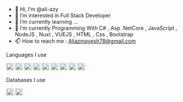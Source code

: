 - 👋 Hi, I’m @ali-azy
- 👀 I’m interested in Full Stack Developer
- 🌱 I’m currently learning ...
- 💞️ I’m currently Programming With C# , Asp .NetCore , JavaScript , NodeJS , Nuxt , VUEJS , HTML , Css , Bootstrap
- 📫 How to reach me : Aliazmayesh78@gmail.com

Languages I use

<code><img height="20" src="https://img.shields.io/badge/C%23-239120?style=for-the-badge&logo=c-sharp&logoColor=white"></code>
<code><img height="20" src="https://img.shields.io/badge/.NET-5C2D91?style=for-the-badge&logo=.net&logoColor=white"></code>
<code><img height="20" src="https://img.shields.io/badge/JavaScript-F7DF1E?style=for-the-badge&logo=javascript&logoColor=black"></code>
<code><img height="20" src="https://img.shields.io/badge/node.js-6DA55F?style=for-the-badge&logo=node.js&logoColor=white"></code>
<code><img height="20" src="https://img.shields.io/badge/Nuxt-002E3B?style=for-the-badge&logo=nuxtdotjs&logoColor=#00DC82"></code>
<code><img height="20" src="https://img.shields.io/badge/vuejs-%2335495e.svg?style=for-the-badge&logo=vuedotjs&logoColor=%234FC08D"></code>
<code><img height="20" src="https://img.shields.io/badge/HTML5-E34F26?style=for-the-badge&logo=html5&logoColor=white"></code>
<code><img height="20" src="https://img.shields.io/badge/CSS3-1572B6?style=for-the-badge&logo=css3&logoColor=white"></code>
<code><img height="20" src="https://img.shields.io/badge/bootstrap-%23563D7C.svg?style=for-the-badge&logo=bootstrap&logoColor=white"></code>


Databases I use

<code><img height="20" src="https://camo.githubusercontent.com/3bfe063c7dd257e3bf469578cf074b04129e87d93a230f4e6dd46128547e4701/68747470733a2f2f696d672e736869656c64732e696f2f62616467652f2d53514c2d3030334235373f7374796c653d666c6174266c6f676f3d73716c697465266c6f676f436f6c6f723d7768697465"></code>
<code><img height="20" src="https://img.shields.io/badge/MongoDB-%234ea94b.svg?style=for-the-badge&logo=mongodb&logoColor=white"></code>
<!---
ali-azy/ali-azy is a ✨ special ✨ repository because its `README.md` (this file) appears on your GitHub profile.
You can click the Preview link to take a look at your changes.
--->
